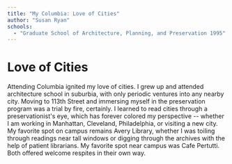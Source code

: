 ```yaml
---
title: "My Columbia: Love of Cities"
author: "Susan Ryan"
schools:
  - "Graduate School of Architecture, Planning, and Preservation 1995"
---
```


# Love of Cities

Attending Columbia ignited my love of cities.  I grew up and attended architecture school in suburbia, with only periodic ventures into any nearby city.  Moving to 113th Street  and immersing myself in the preservation program was a trial by fire, certainly.  I learned to read cities through a preservationist's eye, which has forever colored my perspective -- whether I am working in Manhattan, Cleveland, Philadelphia, or visiting a new city.  My favorite spot on campus remains Avery Library, whether I was toiling through readings near tall windows or digging through the archives with the help of patient librarians.  My favorite spot near campus was Cafe Pertutti.  Both offered welcome respites in their own way.
